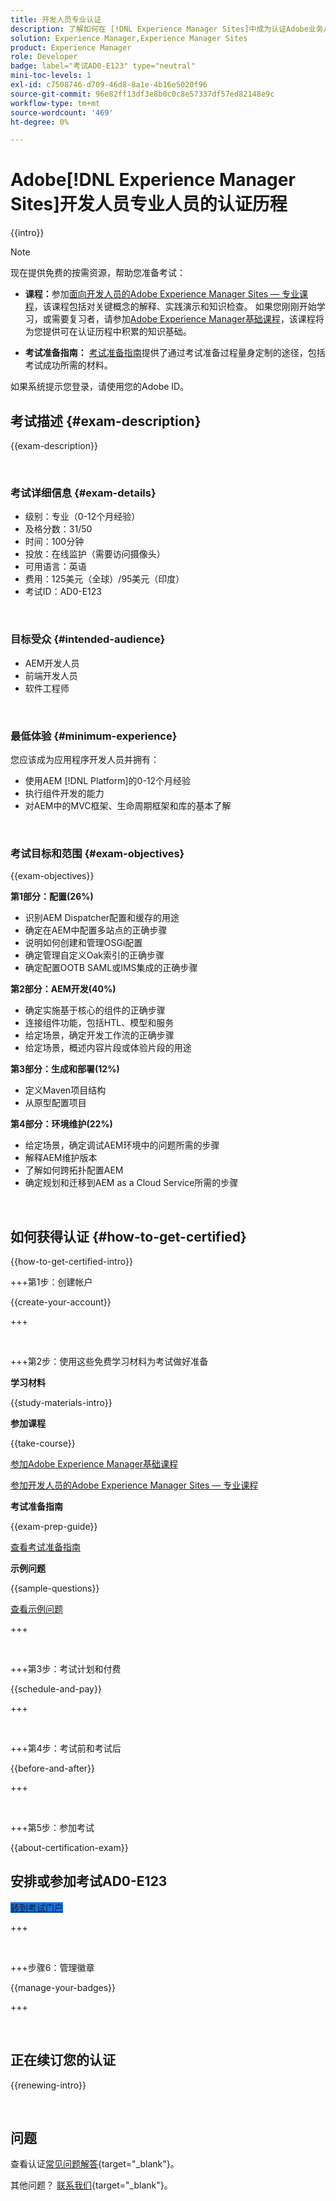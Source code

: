 ```yaml
---
title: 开发人员专业认证
description: 了解如何在 [!DNL Experience Manager Sites]中成为认证Adobe业务从业专家。
solution: Experience Manager,Experience Manager Sites
product: Experience Manager
role: Developer
badge: label="考试AD0-E123" type="neutral"
mini-toc-levels: 1
exl-id: c7508746-d709-46d8-8a1e-4b16e5020f96
source-git-commit: 96e82ff13df3e8b0c0c8e57337df57ed82148e9c
workflow-type: tm+mt
source-wordcount: '469'
ht-degree: 0%

---
```


# Adobe[!DNL Experience Manager Sites]开发人员专业人员的认证历程

{{intro}}

>[!NOTE]
>
>现在提供免费的按需资源，帮助您准备考试：
>
>* **课程：**&#x200B;参加[面向开发人员的Adobe Experience Manager Sites — 专业课程](https://app.rockinfo.com/courses/105)，该课程包括对关键概念的解释、实践演示和知识检查。 如果您刚刚开始学习，或需要复习者，请参加[Adobe Experience Manager基础课程](https://app.rockinfo.com/courses/240)，该课程将为您提供可在认证历程中积累的知识基础。
>
>* **考试准备指南：** [考试准备指南](https://app.rockinfo.com/courses/121)提供了通过考试准备过程量身定制的途径，包括考试成功所需的材料。
>
>如果系统提示您登录，请使用您的Adobe ID。

## 考试描述 {#exam-description}

{{exam-description}}

<br>

### 考试详细信息 {#exam-details}

* 级别：专业（0-12个月经验）
* 及格分数：31/50
* 时间：100分钟
* 投放：在线监护（需要访问摄像头）
* 可用语言：英语
* 费用：125美元（全球）/95美元（印度）
* 考试ID：AD0-E123

<br>

### 目标受众 {#intended-audience}

* AEM开发人员
* 前端开发人员
* 软件工程师

<br>

### 最低体验 {#minimum-experience}

您应该成为应用程序开发人员并拥有：

* 使用AEM [!DNL Platform]的0-12个月经验
* 执行组件开发的能力
* 对AEM中的MVC框架、生命周期框架和库的基本了解

<br>

### 考试目标和范围 {#exam-objectives}

{{exam-objectives}}

**第1部分：配置(26%)**

* 识别AEM Dispatcher配置和缓存的用途
* 确定在AEM中配置多站点的正确步骤
* 说明如何创建和管理OSGi配置
* 确定管理自定义Oak索引的正确步骤
* 确定配置OOTB SAML或IMS集成的正确步骤

**第2部分：AEM开发(40%)**

* 确定实施基于核心的组件的正确步骤
* 连接组件功能，包括HTL、模型和服务
* 给定场景，确定开发工作流的正确步骤
* 给定场景，概述内容片段或体验片段的用途

**第3部分：生成和部署(12%)**

* 定义Maven项目结构
* 从原型配置项目

**第4部分：环境维护(22%)**

* 给定场景，确定调试AEM环境中的问题所需的步骤
* 解释AEM维护版本
* 了解如何跨拓扑配置AEM
* 确定规划和迁移到AEM as a Cloud Service所需的步骤

<br>

## 如何获得认证 {#how-to-get-certified}

{{how-to-get-certified-intro}}

+++第1步：创建帐户

{{create-your-account}}

+++

<br>

+++第2步：使用这些免费学习材料为考试做好准备

**学习材料**

{{study-materials-intro}}

**参加课程**

{{take-course}}

[参加Adobe Experience Manager基础课程](https://app.rockinfo.com/courses/240)

[参加开发人员的Adobe Experience Manager Sites — 专业课程](https://app.rockinfo.com/courses/105)

**考试准备指南**

{{exam-prep-guide}}

[查看考试准备指南](https://app.rockinfo.com/courses/121)

**示例问题**

{{sample-questions}}

[查看示例问题](https://scorpion.caveon.com/launchpad/ad3-e123-adobe-experience-manager-sites-developer-professional-sample-questions)

+++

<br>

+++第3步：考试计划和付费

{{schedule-and-pay}}

+++

<br>

+++第4步：考试前和考试后

{{before-and-after}}

+++

<br>

+++第5步：参加考试

{{about-certification-exam}}

## 安排或参加考试AD0-E123

<a href="https://www.certmetrics.com/adobe/candidate/examity_sso.aspx?eid=AD0-E123" target="_blank" class="spectrum-Button spectrum-Button--fill spectrum-Button--accent spectrum-Button--sizeM is-margin-bottom-big-big at-element-click-tracking" style="background-color:#1473E6">

<span class="spectrum-Button-label has-no-wrap">
   转到考试门户
</span>
</a>

+++

<br>

+++步骤6：管理徽章

{{manage-your-badges}}

+++

<br>

## 正在续订您的认证

{{renewing-intro}}

<br>

## 问题

查看认证[常见问题解答](https://experienceleague.adobe.com/docs/certification/certification/faq.html){target="_blank"}。

其他问题？ [联系我们](mailto:certif@adobe.com){target="_blank"}。

